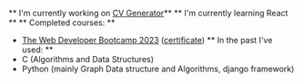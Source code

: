 ** I'm currently working on [CV Generator][cv_generator]**
** I'm currently learning React **
** Completed courses: **
- [The Web Developer Bootcamp 2023][webDevBootcamp2023] ([certificate][webDevBootcamp2023Certificate])
** In the past I've used: **
- C (Algorithms and Data Structures)
- Python (mainly Graph Data structure and Algorithms, django framework)

[cv_generator]: https://github.com/MgK720/CV_generator
[webDevBootcamp2023]: https://www.udemy.com/course/the-web-developer-bootcamp/
[webDevBootcamp2023Certificate]: https://www.udemy.com/certificate/UC-5eaacae8-3445-45c0-8ece-3dae751b9c15/

<!--
**MgK720/MgK720** is a ✨ _special_ ✨ repository because its `README.md` (this file) appears on your GitHub profile.

Here are some ideas to get you started:

- 🔭 I’m currently working on ...
- 🌱 I’m currently learning ...
- 👯 I’m looking to collaborate on ...
- 🤔 I’m looking for help with ...
- 💬 Ask me about ...
- 📫 How to reach me: ...
- 😄 Pronouns: ...
- ⚡ Fun fact: ...
-->
